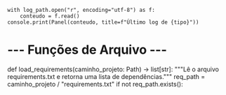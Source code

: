     with log_path.open("r", encoding="utf-8") as f:
        conteudo = f.read()
    console.print(Panel(conteudo, title=f"Último log de {tipo}"))

# --- Funções de Arquivo ---

def load_requirements(caminho_projeto: Path) -> list[str]:
    """Lê o arquivo requirements.txt e retorna uma lista de dependências."""
    req_path = caminho_projeto / "requirements.txt"
    if not req_path.exists():
